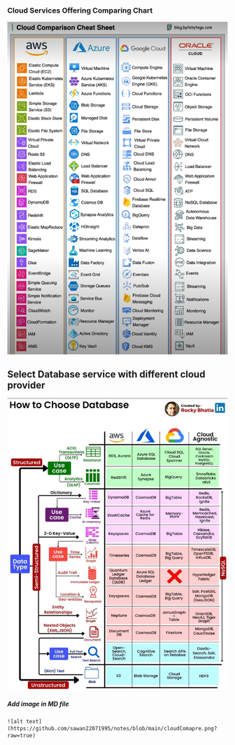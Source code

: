 ### Cloud Services Offering Comparing Chart

![alt text](https://github.com/sawan22071995/notes/blob/main/cloudComapre.png?raw=true)

## Select Database service with different cloud provider

![alt text](https://github.com/sawan22071995/notes/blob/main/cloudDbChoose.jpg?raw=true)

##### Add image in MD file

```
![alt text](https://github.com/sawan22071995/notes/blob/main/cloudComapre.png?raw=true)
```
